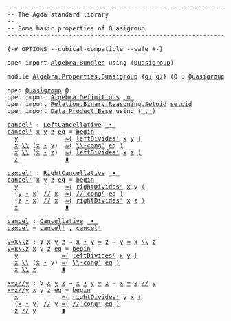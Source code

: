 <pre class="Agda"><a id="1" class="Comment">------------------------------------------------------------------------</a>
<a id="74" class="Comment">-- The Agda standard library</a>
<a id="103" class="Comment">--</a>
<a id="106" class="Comment">-- Some basic properties of Quasigroup</a>
<a id="145" class="Comment">------------------------------------------------------------------------</a>

<a id="219" class="Symbol">{-#</a> <a id="223" class="Keyword">OPTIONS</a> <a id="231" class="Pragma">--cubical-compatible</a> <a id="252" class="Pragma">--safe</a> <a id="259" class="Symbol">#-}</a>

<a id="264" class="Keyword">open</a> <a id="269" class="Keyword">import</a> <a id="276" href="Algebra.Bundles.html" class="Module">Algebra.Bundles</a> <a id="292" class="Keyword">using</a> <a id="298" class="Symbol">(</a><a id="299" href="Algebra.Bundles.html#31366" class="Record">Quasigroup</a><a id="309" class="Symbol">)</a>

<a id="312" class="Keyword">module</a> <a id="319" href="Algebra.Properties.Quasigroup.html" class="Module">Algebra.Properties.Quasigroup</a> <a id="349" class="Symbol">{</a><a id="350" href="Algebra.Properties.Quasigroup.html#350" class="Bound">q₁</a> <a id="353" href="Algebra.Properties.Quasigroup.html#353" class="Bound">q₂</a><a id="355" class="Symbol">}</a> <a id="357" class="Symbol">(</a><a id="358" href="Algebra.Properties.Quasigroup.html#358" class="Bound">Q</a> <a id="360" class="Symbol">:</a> <a id="362" href="Algebra.Bundles.html#31366" class="Record">Quasigroup</a> <a id="373" href="Algebra.Properties.Quasigroup.html#350" class="Bound">q₁</a> <a id="376" href="Algebra.Properties.Quasigroup.html#353" class="Bound">q₂</a><a id="378" class="Symbol">)</a> <a id="380" class="Keyword">where</a>

<a id="387" class="Keyword">open</a> <a id="392" href="Algebra.Bundles.html#31366" class="Module">Quasigroup</a> <a id="403" href="Algebra.Properties.Quasigroup.html#358" class="Bound">Q</a>
<a id="405" class="Keyword">open</a> <a id="410" class="Keyword">import</a> <a id="417" href="Algebra.Definitions.html" class="Module">Algebra.Definitions</a> <a id="437" href="Algebra.Bundles.html#31506" class="Field Operator">_≈_</a>
<a id="441" class="Keyword">open</a> <a id="446" class="Keyword">import</a> <a id="453" href="Relation.Binary.Reasoning.Setoid.html" class="Module">Relation.Binary.Reasoning.Setoid</a> <a id="486" href="Algebra.Structures.html#1873" class="Function">setoid</a>
<a id="493" class="Keyword">open</a> <a id="498" class="Keyword">import</a> <a id="505" href="Data.Product.Base.html" class="Module">Data.Product.Base</a> <a id="523" class="Keyword">using</a> <a id="529" class="Symbol">(</a><a id="530" href="Agda.Builtin.Sigma.html#235" class="InductiveConstructor Operator">_,_</a><a id="533" class="Symbol">)</a>

<a id="cancelˡ"></a><a id="536" href="Algebra.Properties.Quasigroup.html#536" class="Function">cancelˡ</a> <a id="544" class="Symbol">:</a> <a id="546" href="Algebra.Definitions.html#4334" class="Function">LeftCancellative</a> <a id="563" href="Algebra.Bundles.html#31539" class="Field Operator">_∙_</a>
<a id="567" href="Algebra.Properties.Quasigroup.html#536" class="Function">cancelˡ</a> <a id="575" href="Algebra.Properties.Quasigroup.html#575" class="Bound">x</a> <a id="577" href="Algebra.Properties.Quasigroup.html#577" class="Bound">y</a> <a id="579" href="Algebra.Properties.Quasigroup.html#579" class="Bound">z</a> <a id="581" href="Algebra.Properties.Quasigroup.html#581" class="Bound">eq</a> <a id="584" class="Symbol">=</a> <a id="586" href="Relation.Binary.Reasoning.Syntax.html#1572" class="Function Operator">begin</a>
  <a id="594" href="Algebra.Properties.Quasigroup.html#577" class="Bound">y</a>             <a id="608" href="Relation.Binary.Reasoning.Syntax.html#7136" class="Function">≈⟨</a> <a id="611" href="Algebra.Structures.html#26770" class="Function">leftDividesʳ</a> <a id="624" href="Algebra.Properties.Quasigroup.html#575" class="Bound">x</a> <a id="626" href="Algebra.Properties.Quasigroup.html#577" class="Bound">y</a> <a id="628" href="Relation.Binary.Reasoning.Syntax.html#7136" class="Function">⟨</a>
  <a id="632" href="Algebra.Properties.Quasigroup.html#575" class="Bound">x</a> <a id="634" href="Algebra.Bundles.html#31570" class="Field Operator">\\</a> <a id="637" class="Symbol">(</a><a id="638" href="Algebra.Properties.Quasigroup.html#575" class="Bound">x</a> <a id="640" href="Algebra.Bundles.html#31539" class="Field Operator">∙</a> <a id="642" href="Algebra.Properties.Quasigroup.html#577" class="Bound">y</a><a id="643" class="Symbol">)</a>  <a id="646" href="Relation.Binary.Reasoning.Syntax.html#7111" class="Function">≈⟨</a> <a id="649" href="Algebra.Structures.html#26437" class="Function">\\-congˡ</a> <a id="658" href="Algebra.Properties.Quasigroup.html#581" class="Bound">eq</a> <a id="661" href="Relation.Binary.Reasoning.Syntax.html#7111" class="Function">⟩</a>
  <a id="665" href="Algebra.Properties.Quasigroup.html#575" class="Bound">x</a> <a id="667" href="Algebra.Bundles.html#31570" class="Field Operator">\\</a> <a id="670" class="Symbol">(</a><a id="671" href="Algebra.Properties.Quasigroup.html#575" class="Bound">x</a> <a id="673" href="Algebra.Bundles.html#31539" class="Field Operator">∙</a> <a id="675" href="Algebra.Properties.Quasigroup.html#579" class="Bound">z</a><a id="676" class="Symbol">)</a>  <a id="679" href="Relation.Binary.Reasoning.Syntax.html#7111" class="Function">≈⟨</a> <a id="682" href="Algebra.Structures.html#26770" class="Function">leftDividesʳ</a> <a id="695" href="Algebra.Properties.Quasigroup.html#575" class="Bound">x</a> <a id="697" href="Algebra.Properties.Quasigroup.html#579" class="Bound">z</a> <a id="699" href="Relation.Binary.Reasoning.Syntax.html#7111" class="Function">⟩</a>
  <a id="703" href="Algebra.Properties.Quasigroup.html#579" class="Bound">z</a>             <a id="717" href="Relation.Binary.Reasoning.Syntax.html#12345" class="Function Operator">∎</a>

<a id="cancelʳ"></a><a id="720" href="Algebra.Properties.Quasigroup.html#720" class="Function">cancelʳ</a> <a id="728" class="Symbol">:</a> <a id="730" href="Algebra.Definitions.html#4427" class="Function">RightCancellative</a> <a id="748" href="Algebra.Bundles.html#31539" class="Field Operator">_∙_</a>
<a id="752" href="Algebra.Properties.Quasigroup.html#720" class="Function">cancelʳ</a> <a id="760" href="Algebra.Properties.Quasigroup.html#760" class="Bound">x</a> <a id="762" href="Algebra.Properties.Quasigroup.html#762" class="Bound">y</a> <a id="764" href="Algebra.Properties.Quasigroup.html#764" class="Bound">z</a> <a id="766" href="Algebra.Properties.Quasigroup.html#766" class="Bound">eq</a> <a id="769" class="Symbol">=</a> <a id="771" href="Relation.Binary.Reasoning.Syntax.html#1572" class="Function Operator">begin</a>
  <a id="779" href="Algebra.Properties.Quasigroup.html#762" class="Bound">y</a>             <a id="793" href="Relation.Binary.Reasoning.Syntax.html#7136" class="Function">≈⟨</a> <a id="796" href="Algebra.Structures.html#26916" class="Function">rightDividesʳ</a> <a id="810" href="Algebra.Properties.Quasigroup.html#760" class="Bound">x</a> <a id="812" href="Algebra.Properties.Quasigroup.html#762" class="Bound">y</a> <a id="814" href="Relation.Binary.Reasoning.Syntax.html#7136" class="Function">⟨</a>
  <a id="818" class="Symbol">(</a><a id="819" href="Algebra.Properties.Quasigroup.html#762" class="Bound">y</a> <a id="821" href="Algebra.Bundles.html#31539" class="Field Operator">∙</a> <a id="823" href="Algebra.Properties.Quasigroup.html#760" class="Bound">x</a><a id="824" class="Symbol">)</a> <a id="826" href="Algebra.Bundles.html#31601" class="Field Operator">//</a> <a id="829" href="Algebra.Properties.Quasigroup.html#760" class="Bound">x</a>  <a id="832" href="Relation.Binary.Reasoning.Syntax.html#7111" class="Function">≈⟨</a> <a id="835" href="Algebra.Structures.html#26633" class="Function">//-congʳ</a> <a id="844" href="Algebra.Properties.Quasigroup.html#766" class="Bound">eq</a> <a id="847" href="Relation.Binary.Reasoning.Syntax.html#7111" class="Function">⟩</a>
  <a id="851" class="Symbol">(</a><a id="852" href="Algebra.Properties.Quasigroup.html#764" class="Bound">z</a> <a id="854" href="Algebra.Bundles.html#31539" class="Field Operator">∙</a> <a id="856" href="Algebra.Properties.Quasigroup.html#760" class="Bound">x</a><a id="857" class="Symbol">)</a> <a id="859" href="Algebra.Bundles.html#31601" class="Field Operator">//</a> <a id="862" href="Algebra.Properties.Quasigroup.html#760" class="Bound">x</a>  <a id="865" href="Relation.Binary.Reasoning.Syntax.html#7111" class="Function">≈⟨</a> <a id="868" href="Algebra.Structures.html#26916" class="Function">rightDividesʳ</a> <a id="882" href="Algebra.Properties.Quasigroup.html#760" class="Bound">x</a> <a id="884" href="Algebra.Properties.Quasigroup.html#764" class="Bound">z</a> <a id="886" href="Relation.Binary.Reasoning.Syntax.html#7111" class="Function">⟩</a>
  <a id="890" href="Algebra.Properties.Quasigroup.html#764" class="Bound">z</a>             <a id="904" href="Relation.Binary.Reasoning.Syntax.html#12345" class="Function Operator">∎</a>

<a id="cancel"></a><a id="907" href="Algebra.Properties.Quasigroup.html#907" class="Function">cancel</a> <a id="914" class="Symbol">:</a> <a id="916" href="Algebra.Definitions.html#4522" class="Function">Cancellative</a> <a id="929" href="Algebra.Bundles.html#31539" class="Field Operator">_∙_</a>
<a id="933" href="Algebra.Properties.Quasigroup.html#907" class="Function">cancel</a> <a id="940" class="Symbol">=</a> <a id="942" href="Algebra.Properties.Quasigroup.html#536" class="Function">cancelˡ</a> <a id="950" href="Agda.Builtin.Sigma.html#235" class="InductiveConstructor Operator">,</a> <a id="952" href="Algebra.Properties.Quasigroup.html#720" class="Function">cancelʳ</a>

<a id="y≈x\\z"></a><a id="961" href="Algebra.Properties.Quasigroup.html#961" class="Function">y≈x\\z</a> <a id="968" class="Symbol">:</a> <a id="970" class="Symbol">∀</a> <a id="972" href="Algebra.Properties.Quasigroup.html#972" class="Bound">x</a> <a id="974" href="Algebra.Properties.Quasigroup.html#974" class="Bound">y</a> <a id="976" href="Algebra.Properties.Quasigroup.html#976" class="Bound">z</a> <a id="978" class="Symbol">→</a> <a id="980" href="Algebra.Properties.Quasigroup.html#972" class="Bound">x</a> <a id="982" href="Algebra.Bundles.html#31539" class="Field Operator">∙</a> <a id="984" href="Algebra.Properties.Quasigroup.html#974" class="Bound">y</a> <a id="986" href="Algebra.Bundles.html#31506" class="Field Operator">≈</a> <a id="988" href="Algebra.Properties.Quasigroup.html#976" class="Bound">z</a> <a id="990" class="Symbol">→</a> <a id="992" href="Algebra.Properties.Quasigroup.html#974" class="Bound">y</a> <a id="994" href="Algebra.Bundles.html#31506" class="Field Operator">≈</a> <a id="996" href="Algebra.Properties.Quasigroup.html#972" class="Bound">x</a> <a id="998" href="Algebra.Bundles.html#31570" class="Field Operator">\\</a> <a id="1001" href="Algebra.Properties.Quasigroup.html#976" class="Bound">z</a>
<a id="1003" href="Algebra.Properties.Quasigroup.html#961" class="Function">y≈x\\z</a> <a id="1010" href="Algebra.Properties.Quasigroup.html#1010" class="Bound">x</a> <a id="1012" href="Algebra.Properties.Quasigroup.html#1012" class="Bound">y</a> <a id="1014" href="Algebra.Properties.Quasigroup.html#1014" class="Bound">z</a> <a id="1016" href="Algebra.Properties.Quasigroup.html#1016" class="Bound">eq</a> <a id="1019" class="Symbol">=</a> <a id="1021" href="Relation.Binary.Reasoning.Syntax.html#1572" class="Function Operator">begin</a>
  <a id="1029" href="Algebra.Properties.Quasigroup.html#1012" class="Bound">y</a>            <a id="1042" href="Relation.Binary.Reasoning.Syntax.html#7136" class="Function">≈⟨</a> <a id="1045" href="Algebra.Structures.html#26770" class="Function">leftDividesʳ</a> <a id="1058" href="Algebra.Properties.Quasigroup.html#1010" class="Bound">x</a> <a id="1060" href="Algebra.Properties.Quasigroup.html#1012" class="Bound">y</a> <a id="1062" href="Relation.Binary.Reasoning.Syntax.html#7136" class="Function">⟨</a>
  <a id="1066" href="Algebra.Properties.Quasigroup.html#1010" class="Bound">x</a> <a id="1068" href="Algebra.Bundles.html#31570" class="Field Operator">\\</a> <a id="1071" class="Symbol">(</a><a id="1072" href="Algebra.Properties.Quasigroup.html#1010" class="Bound">x</a> <a id="1074" href="Algebra.Bundles.html#31539" class="Field Operator">∙</a> <a id="1076" href="Algebra.Properties.Quasigroup.html#1012" class="Bound">y</a><a id="1077" class="Symbol">)</a> <a id="1079" href="Relation.Binary.Reasoning.Syntax.html#7111" class="Function">≈⟨</a> <a id="1082" href="Algebra.Structures.html#26437" class="Function">\\-congˡ</a> <a id="1091" href="Algebra.Properties.Quasigroup.html#1016" class="Bound">eq</a> <a id="1094" href="Relation.Binary.Reasoning.Syntax.html#7111" class="Function">⟩</a>
  <a id="1098" href="Algebra.Properties.Quasigroup.html#1010" class="Bound">x</a> <a id="1100" href="Algebra.Bundles.html#31570" class="Field Operator">\\</a> <a id="1103" href="Algebra.Properties.Quasigroup.html#1014" class="Bound">z</a>       <a id="1111" href="Relation.Binary.Reasoning.Syntax.html#12345" class="Function Operator">∎</a>

<a id="x≈z//y"></a><a id="1114" href="Algebra.Properties.Quasigroup.html#1114" class="Function">x≈z//y</a> <a id="1121" class="Symbol">:</a> <a id="1123" class="Symbol">∀</a> <a id="1125" href="Algebra.Properties.Quasigroup.html#1125" class="Bound">x</a> <a id="1127" href="Algebra.Properties.Quasigroup.html#1127" class="Bound">y</a> <a id="1129" href="Algebra.Properties.Quasigroup.html#1129" class="Bound">z</a> <a id="1131" class="Symbol">→</a> <a id="1133" href="Algebra.Properties.Quasigroup.html#1125" class="Bound">x</a> <a id="1135" href="Algebra.Bundles.html#31539" class="Field Operator">∙</a> <a id="1137" href="Algebra.Properties.Quasigroup.html#1127" class="Bound">y</a> <a id="1139" href="Algebra.Bundles.html#31506" class="Field Operator">≈</a> <a id="1141" href="Algebra.Properties.Quasigroup.html#1129" class="Bound">z</a> <a id="1143" class="Symbol">→</a> <a id="1145" href="Algebra.Properties.Quasigroup.html#1125" class="Bound">x</a> <a id="1147" href="Algebra.Bundles.html#31506" class="Field Operator">≈</a> <a id="1149" href="Algebra.Properties.Quasigroup.html#1129" class="Bound">z</a> <a id="1151" href="Algebra.Bundles.html#31601" class="Field Operator">//</a> <a id="1154" href="Algebra.Properties.Quasigroup.html#1127" class="Bound">y</a>
<a id="1156" href="Algebra.Properties.Quasigroup.html#1114" class="Function">x≈z//y</a> <a id="1163" href="Algebra.Properties.Quasigroup.html#1163" class="Bound">x</a> <a id="1165" href="Algebra.Properties.Quasigroup.html#1165" class="Bound">y</a> <a id="1167" href="Algebra.Properties.Quasigroup.html#1167" class="Bound">z</a> <a id="1169" href="Algebra.Properties.Quasigroup.html#1169" class="Bound">eq</a> <a id="1172" class="Symbol">=</a> <a id="1174" href="Relation.Binary.Reasoning.Syntax.html#1572" class="Function Operator">begin</a>
  <a id="1182" href="Algebra.Properties.Quasigroup.html#1163" class="Bound">x</a>            <a id="1195" href="Relation.Binary.Reasoning.Syntax.html#7136" class="Function">≈⟨</a> <a id="1198" href="Algebra.Structures.html#26916" class="Function">rightDividesʳ</a> <a id="1212" href="Algebra.Properties.Quasigroup.html#1165" class="Bound">y</a> <a id="1214" href="Algebra.Properties.Quasigroup.html#1163" class="Bound">x</a> <a id="1216" href="Relation.Binary.Reasoning.Syntax.html#7136" class="Function">⟨</a>
  <a id="1220" class="Symbol">(</a><a id="1221" href="Algebra.Properties.Quasigroup.html#1163" class="Bound">x</a> <a id="1223" href="Algebra.Bundles.html#31539" class="Field Operator">∙</a> <a id="1225" href="Algebra.Properties.Quasigroup.html#1165" class="Bound">y</a><a id="1226" class="Symbol">)</a> <a id="1228" href="Algebra.Bundles.html#31601" class="Field Operator">//</a> <a id="1231" href="Algebra.Properties.Quasigroup.html#1165" class="Bound">y</a> <a id="1233" href="Relation.Binary.Reasoning.Syntax.html#7111" class="Function">≈⟨</a> <a id="1236" href="Algebra.Structures.html#26633" class="Function">//-congʳ</a> <a id="1245" href="Algebra.Properties.Quasigroup.html#1169" class="Bound">eq</a> <a id="1248" href="Relation.Binary.Reasoning.Syntax.html#7111" class="Function">⟩</a>
  <a id="1252" href="Algebra.Properties.Quasigroup.html#1167" class="Bound">z</a> <a id="1254" href="Algebra.Bundles.html#31601" class="Field Operator">//</a> <a id="1257" href="Algebra.Properties.Quasigroup.html#1165" class="Bound">y</a>       <a id="1265" href="Relation.Binary.Reasoning.Syntax.html#12345" class="Function Operator">∎</a>
</pre>